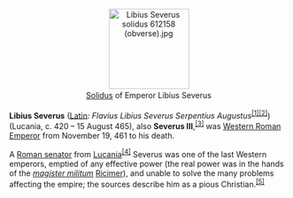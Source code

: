 <div class="photo" colspan="2" style="text-align: center; margin: 25px 0 10px;"><a class="image" href="https://en.wikipedia.org/wiki/File:Libius_Severus_solidus_612158_(obverse).jpg"><img alt="Libius Severus solidus 612158 (obverse).jpg" data-file-height="145" data-file-width="145" decoding="async" height="145" src="https://upload.wikimedia.org/wikipedia/commons/b/b1/Libius_Severus_solidus_612158_%28obverse%29.jpg" width="145"/></a><div style="line-height:normal;padding-bottom:0.2em;padding-top:0.2em;"><a href="https://en.wikipedia.org/wiki/Solidus_(coin)" title="Solidus (coin)">Solidus</a> of Emperor Libius Severus</div></div>

[comment]: # 'breakpoint'
<p><b>Libius Severus</b> (<a class="mw-redirect" href="https://en.wikipedia.org/wiki/Latin_language" title="Latin language">Latin</a>: <i lang="la">Flavius Libius Severus Serpentius Augustus</i><sup class="reference" id="cite_ref-1"><a href="#cite_note-1">[1]</a></sup><sup class="reference" id="cite_ref-2"><a href="#cite_note-2">[2]</a></sup>) (Lucania, c. 420 – 15 August 465), also <b>Severus III</b>,<sup class="reference" id="cite_ref-3"><a href="#cite_note-3">[3]</a></sup> was <a class="mw-redirect" href="https://en.wikipedia.org/wiki/Western_Roman_Emperor" title="Western Roman Emperor">Western Roman Emperor</a> from November 19, 461 to his death.
</p><p>A <a href="https://en.wikipedia.org/wiki/Roman_Senate" title="Roman Senate">Roman senator</a> from <a href="https://en.wikipedia.org/wiki/Lucania" title="Lucania">Lucania</a><sup class="reference" id="cite_ref-4"><a href="#cite_note-4">[4]</a></sup> Severus was one of the last Western emperors, emptied of any effective power (the real power was in the hands of the <i><a href="https://en.wikipedia.org/wiki/Magister_militum" title="Magister militum">magister militum</a></i> <a href="https://en.wikipedia.org/wiki/Ricimer" title="Ricimer">Ricimer</a>), and unable to solve the many problems affecting the empire; the sources describe him as a pious Christian.<sup class="reference" id="cite_ref-5"><a href="#cite_note-5">[5]</a></sup>
</p>